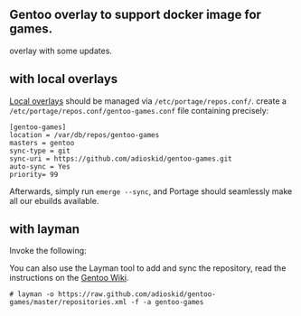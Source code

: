 ## Gentoo overlay to support docker image for games.

overlay with some updates.

## with local overlays

[Local overlays](https://wiki.gentoo.org/wiki/Custom_repository) should be managed via `/etc/portage/repos.conf/`.
create a `/etc/portage/repos.conf/gentoo-games.conf` file containing precisely:

```
[gentoo-games]
location = /var/db/repos/gentoo-games
masters = gentoo
sync-type = git
sync-uri = https://github.com/adioskid/gentoo-games.git
auto-sync = Yes
priority= 99
```

Afterwards, simply run `emerge --sync`, and Portage should seamlessly make all our ebuilds available.

## with layman

Invoke the following:

You can also use the Layman tool to add and sync the repository, read the instructions on the [Gentoo Wiki](https://wiki.gentoo.org/wiki/Layman#Adding_custom_repositories).

```
# layman -o https://raw.github.com/adioskid/gentoo-games/master/repositories.xml -f -a gentoo-games
```